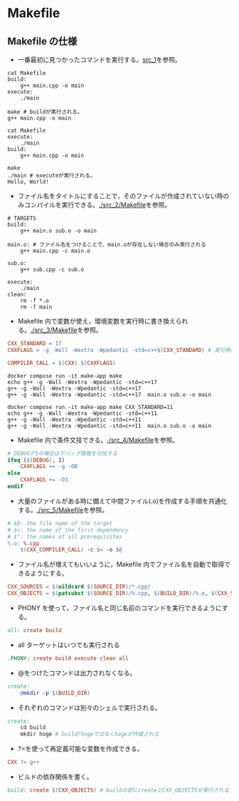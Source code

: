 # Makefile

## Makefile の仕様

- 一番最初に見つかったコマンドを実行する。[src_1](./src_1/Makefile)を参照。

```shell
cat Makefile
build:
	g++ main.cpp -o main
execute:
	./main

make # buildが実行される。
g++ main.cpp -o main

cat Makefile
execute:
	./main
build:
	g++ main.cpp -o main

make
./main # executeが実行される。
Hello, World!
```

- ファイル名をタイトルにすることで，そのファイルが作成されていない時のみコンパイルを実行できる。[./src_2/Makefile](./src_2/Makefile)を参照。

```shell
# TARGETS
build:
	g++ main.o sub.o -o main

main.o: # ファイル名をつけることで、main.oが存在しない場合のみ実行される
	g++ main.cpp -c main.o

sub.o:
	g++ sub.cpp -c sub.o

execute:
	./main
clean:
	rm -f *.o
	rm -f main
```

- Makefile 内で変数が使え，環境変数を実行時に書き換えられる。[./src_3/Makefile](./src_3/Makefile)を参照。

```makefile
CXX_STANDARD = 17
CXXFLAGS = -g -Wall -Wextra -Wpedantic -std=c++$(CXX_STANDARD) # 実行時のオプション

COMPILER_CALL = $(CXX) $(CXXFLAGS)
```

```shell
docker compose run -it make-app make
echo g++ -g -Wall -Wextra -Wpedantic -std=c++17
g++ -g -Wall -Wextra -Wpedantic -std=c++17
g++ -g -Wall -Wextra -Wpedantic -std=c++17  main.o sub.o -o main

docker compose run -it make-app make CXX_STANDARD=11
echo g++ -g -Wall -Wextra -Wpedantic -std=c++11
g++ -g -Wall -Wextra -Wpedantic -std=c++11
g++ -g -Wall -Wextra -Wpedantic -std=c++11  main.o sub.o -o main
```

- Makefile 内で条件文技できる。[./src_4/Makefile](./src_4/Makefile)を参照。

```makefile
# DEBUGが1の場合はデバッグ情報を付加する
ifeq ($(DEBUG), 1)
	CXXFLAGS += -g -O0
else
	CXXFLAGS += -O3
endif
```

- 大量のファイルがある時に備えて中間ファイル(.o)を作成する手順を共通化する。[./src_5/Makefile](./src_5/Makefile)を参照。

```makefile
# $@: the file name of the target
# $<: the name of the first dependency
# $^: the names of all prerequisites
%.o: %.cpp
	$(CXX_COMPILER_CALL) -c $< -o $@
```

- ファイル名が増えてもいいように，Makefile 内でファイル名を自動で取得できるようにする。

```makefile
CXX_SOURCES = $(wildcard $(SOURCE_DIR)/*.cpp)
CXX_OBJECTS = $(patsubst $(SOURCE_DIR)/%.cpp, $(BUILD_DIR)/%.o, $(CXX_SOURCES)) # %.cppを%.oに変換する
```

- PHONY を使って，ファイル名と同じ名前のコマンドを実行できるようにする。

```makefile
all: create build
```

- all ターゲットはいつでも実行される

```makefile
.PHONY: create build execute clean all
```

- @をつけたコマンドは出力されなくなる。

```makefile
create:
	@mkdir -p $(BUILD_DIR)
```

- それぞれのコマンドは別々のシェルで実行される。

```makefile
create:
	cd build
	mkdir hoge # build/hogeではなくhogeが作成される
```

- ?=を使って再定義可能な変数を作成できる。

```makefile
CXX ?= g++
```

- ビルドの依存関係を書く。

```makefile
build: create $(CXX_OBJECTS) # buildの前にcreateとCXX_OBJECTSが実行される
```
